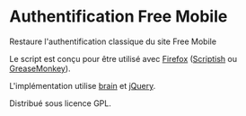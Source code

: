 
# Authentification Free Mobile

Restaure l'authentification classique du site Free Mobile

Le script est conçu pour être utilisé avec [Firefox](http://getfirefox.com/)
([Scriptish](https://addons.mozilla.org/firefox/addon/scriptish/)
ou [GreaseMonkey](https://addons.mozilla.org/firefox/addon/greasemonkey/)).

L'implémentation utilise [brain](https://github.com/harthur/brain)
et [jQuery](http://jquery.com/).

Distribué sous licence GPL.

